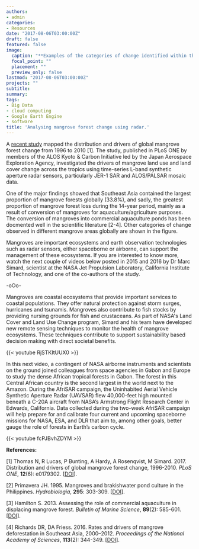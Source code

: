 ```yaml
---
authors:
- admin
categories:
- Resources
date: "2017-08-06T03:00:00Z"
draft: false
featured: false
image:
  caption: "**Examples of the categories of change identified within the color composite imagery.** Changes in mangrove extent were identified through a combination of their color, their shape and the context of the surrounding environment in the composite imagery. a) intact mangroves in Papua, Indonesia b) prior disturbance (aquaculture) at Guayaquil, Ecuador c) loss of mangrove along the coastline of French Guiana d) colonization of mangrove along the French Guiana coastline e) extensive aquaculture at the Mahakam Delta, East Kalimantan, Indonesia f) mangrove dieback in West Papua, Indonesia g) logging within the managed Matang forest reserve, Perak, Malaysia h) prior and on-going agriculture in Sumatra. Imagery copyright of JAXA. [https://doi.org/10.1371/journal.pone.0179302.g001](https://doi.org/10.1371/journal.pone.0179302.g001)"
  focal_point: ""
  placement: ""
  preview_only: false
lastmod: "2017-08-06T03:00:00Z"
projects: ""
subtitle:
summary:
tags:
- Big Data
- cloud computing
- Google Earth Engine
- software
title: 'Analysing mangrove forest change using radar.'
---
```

A [recent study](https://doi.org/10.1371/journal.pone.0179302) mapped the distribution and drivers of global mangrove forest change from 1996 to 2010 [1]. The study, published in PLoS ONE by members of the ALOS Kyoto & Carbon Initiative led by the Japan Aerospace Exploration Agency, investigated the drivers of mangrove land use and land cover change across the tropics using time-series L-band synthetic aperture radar sensors, particularly JER-1 SAR and ALOS/PALSAR mosaic data.

One of the major findings showed that Southeast Asia contained the largest proportion of mangrove forests globally (33.8%), and sadly, the greatest proportion of mangrove forest loss during the 14-year period, mainly as a result of conversion of mangroves for aquaculture/agriculture purposes. The conversion of mangroves into commercial aquaculture ponds has been docmented well in the scientific literature [2-4]. Other categories of change observed in different mangrove areas globally are shown in the figure.

Mangroves are important ecosystems and earth observation technologies such as radar sensors, either spaceborne or airborne, can support the management of these ecosystems. If you are interested to know more, watch the next couple of videos below posted in 2015 and 2016 by Dr Marc Simard, scientist at the NASA Jet Propulsion Laboratory, California Institute of Technology, and one of the co-authors of the study.

-oOo-

Mangroves are coastal ecosystems that provide important services to coastal populations. They offer natural protection against storm surges, hurricanes and tsunamis. Mangroves also contribute to fish stocks by providing nursing grounds for fish and crustaceans. As part of NASA's Land Cover and Land Use Change program, Simard and his team have developed new remote sensing techniques to monitor the health of mangrove ecosystems. These techniques contribute to support sustainability based decision making with direct societal benefits.

{{< youtube RjSTKItUUX0 >}}

In this next video, a contingent of NASA airborne instruments and scientists on the ground joined colleagues from space agencies in Gabon and Europe to study the dense African tropical forests in Gabon. The forest in this Central African country is the second largest in the world next to the Amazon. During the AfriSAR campaign, the Uninhabited Aerial Vehicle Synthetic Aperture Radar (UAVSAR) flew 40,000-feet high mounted beneath a C-20A aircraft from NASA’s Armstrong Flight Research Center in Edwards, California. Data collected during the two-week AfriSAR campaign will help prepare for and calibrate four current and upcoming spaceborne missions for NASA, ESA, and DLR that aim to, among other goals, better gauge the role of forests in Earth’s carbon cycle.

{{< youtube fcPJBvhZDYM >}}

**References:**

[1] Thomas N, R Lucas, P Bunting, A Hardy, A Rosenqvist, M Simard. 2017. Distribution and drivers of global mangrove forest change, 1996-2010. *PLoS ONE*, **12**(6): e0179302. [[DOI](https://dx.doi.org/10.1371/journal.pone.0179302)].

[2] Primavera JH. 1995. Mangroves and brakishwater pond culture in the Philippines. *Hydrobiologia*, **295**: 303-309. [[DOI](http://dx.doi.org/10.1007/BF00029137)].

[3] Hamilton S. 2013. Assessing the role of commercial aquaculture in displacing mangrove forest. *Bulletin of Marine Science*, **89**(2): 585-601. [[DOI](http://dx.doi.org/10.5343/bms.2012.1069)].

[4] Richards DR, DA Friess. 2016. Rates and drivers of mangrove deforestation in Southeast Asia, 2000–2012. *Proceedings of the National Academy of Sciences*, **113**(2): 344-349. [[DOI](http://dx.doi.org/10.1073/pnas.1510272113)].
